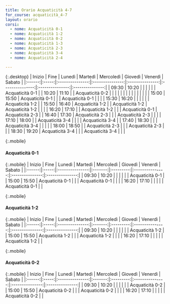 ```yaml
---
title: Orario Acquaticità 4-7
for_course: acquaticità_4-7
layout: orario
corsi:
  - nome: Acquaticità 0-1
  - nome: Acquaticità 1-2
  - nome: Acquaticità 0-2
  - nome: Acquaticità 1-3
  - nome: Acquaticità 2-3
  - nome: Acquaticità 3-4
  - nome: Acquaticità 2-4

---
```

{:.desktop}
| Inizio | Fine  |     Lunedì      |     Martedì     |    Mercoledì    |     Giovedì     |     Venerdì     |     Sabato      |
|:------:|:-----:|:---------------:|:---------------:|:---------------:|:---------------:|:---------------:|:---------------:|
| 09:30  | 10:20 |                 |                 |                 |                 |                 | Acquaticità 0-1 |
| 10:20  | 11:10 |                 | Acquaticità 0-2 |                 |                 |                 |                 |
|        |       |                 |                 |                 |                 |                 |                 |
| 15:00  | 15:50 | Acquaticità 0-1 |                 |                 | Acquaticità 0-1 |                 |                 |
| 15:30  | 16:20 |                 |                 |                 |                 |                 | Acquaticità 1-2 |
| 15:50  | 16:40 | Acquaticità 1-2 |                 | Acquaticità 1-2 | Acquaticità 1-2 |                 |                 |
| 16:20  | 17:10 |                 | Acquaticità 1-2 |                 |                 | Acquaticità 0-1 | Acquaticità 2-3 |
| 16:40  | 17:30 | Acquaticità 2-3 |                 |                 | Acquaticità 2-3 |                 |                 |
| 17:10  | 18:00 |                 | Acquaticità 3-4 |                 |                 |                 | Acquaticità 3-4 |
| 17:40  | 18:30 |                 |                 | Acquaticità 3-4 |                 |                 |                 |
| 18:00  | 18:50 |                 | Acquaticità 2-3 |                 |                 | Acquaticità 2-3 |                 |
| 18:30  | 19:20 | Acquaticità 3-4 |                 |                 | Acquaticità 3-4 |                 |                 |



{:.mobile}
#### Acquaticità 0-1

{:.mobile}
| Inizio | Fine  |     Lunedì      | Martedì | Mercoledì |     Giovedì     |     Venerdì     |     Sabato      |
|:------:|:-----:|:---------------:|:-------:|:---------:|:---------------:|:---------------:|:---------------:|
| 09:30  | 10:20 |                 |         |           |                 |                 | Acquaticità 0-1 |
| 15:00  | 15:50 | Acquaticità 0-1 |         |           | Acquaticità 0-1 |                 |                 |
| 16:20  | 17:10 |                 |         |           |                 | Acquaticità 0-1 |                 |

{:.mobile}
#### Acquaticità 1-2

{:.mobile}
| Inizio | Fine  |     Lunedì      | Martedì | Mercoledì |     Giovedì     |     Venerdì     |     Sabato      |
|:------:|:-----:|:---------------:|:-------:|:---------:|:---------------:|:---------------:|:---------------:|
| 09:30  | 10:20 |                 |         |           |                 |                 | Acquaticità 1-2 |
| 15:00  | 15:50 | Acquaticità 1-2 |         |           | Acquaticità 1-2 |                 |                 |
| 16:20  | 17:10 |                 |         |           |                 | Acquaticità 1-2 |                 |

{:.mobile}
#### Acquaticità 0-2

{:.mobile}
| Inizio | Fine  |     Lunedì      | Martedì | Mercoledì |     Giovedì     |     Venerdì     |     Sabato      |
|:------:|:-----:|:---------------:|:-------:|:---------:|:---------------:|:---------------:|:---------------:|
| 09:30  | 10:20 |                 |         |           |                 |                 | Acquaticità 0-2 |
| 15:00  | 15:50 | Acquaticità 0-2 |         |           | Acquaticità 0-2 |                 |                 |
| 16:20  | 17:10 |                 |         |           |                 | Acquaticità 0-2 |                 |
